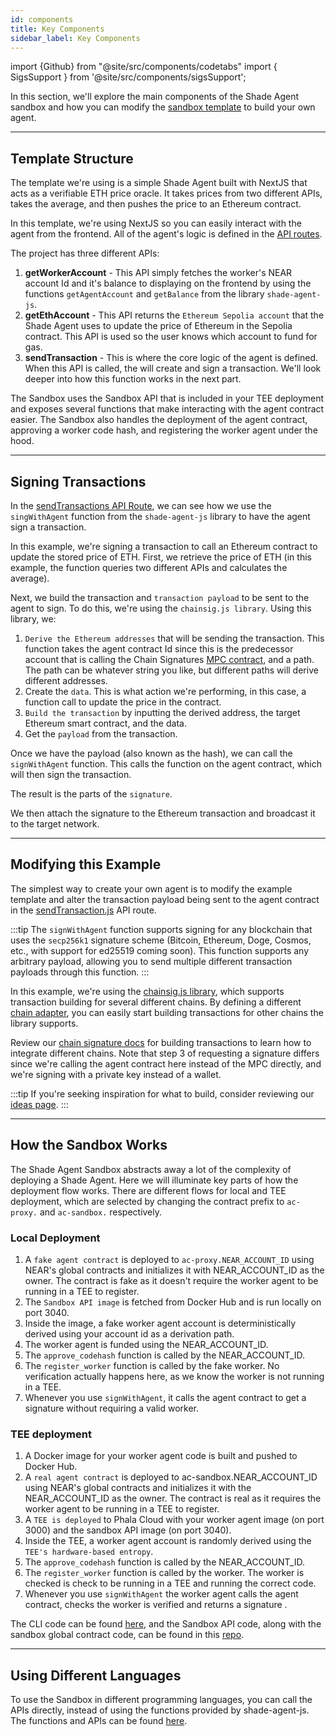 ```yaml
---
id: components
title: Key Components
sidebar_label: Key Components
---
```


import {Github} from "@site/src/components/codetabs"
import { SigsSupport } from '@site/src/components/sigsSupport';

In this section, we'll explore the main components of the Shade Agent sandbox and how you can modify the [sandbox template](https://github.com/NearDeFi/shade-agent-sandbox-template/tree/main) to build your own agent.

---

## Template Structure

The template we're using is a simple Shade Agent built with NextJS that acts as a verifiable ETH price oracle. It takes prices from two different APIs, takes the average, and then pushes the price to an Ethereum contract. 

In this template, we're using NextJS so you can easily interact with the agent from the frontend. All of the agent's logic is defined in the [API routes](https://github.com/NearDeFi/shade-agent-sandbox-template/tree/main/pages/api).

The project has three different APIs:
1) **getWorkerAccount** - This API simply fetches the worker's NEAR account Id and it's balance to displaying on the frontend by using the functions `getAgentAccount` and `getBalance` from the library `shade-agent-js`.
2) **getEthAccount** - This API returns the `Ethereum Sepolia account` that the Shade Agent uses to update the price of Ethereum in the Sepolia contract. This API is used so the user knows which account to fund for gas.
3) **sendTransaction** - This is where the core logic of the agent is defined. When this API is called, the will create and sign a transaction. We'll look deeper into how this function works in the next part.

The Sandbox uses the Sandbox API that is included in your TEE deployment and exposes several functions that make interacting with the agent contract easier. The Sandbox also handles the deployment of the agent contract, approving a worker code hash, and registering the worker agent under the hood.

---

## Signing Transactions

In the [sendTransactions API Route](https://github.com/NearDeFi/shade-agent-sandbox-template/blob/main/pages/api/sendTransaction.js), we can see how we use the `singWithAgent` function from the `shade-agent-js` library to have the agent sign a transaction.

In this example, we're signing a transaction to call an Ethereum contract to update the stored price of ETH. First, we retrieve the price of ETH (in this example, the function queries two different APIs and calculates the average).

<Github fname="sendTransaction.js" language="javascript"
    url="https://github.com/NearDeFi/shade-agent-sandbox-template/blob/main/pages/api/sendTransaction.js#L13"
    start="13" end="13" />

Next, we build the transaction and `transaction payload` to be sent to the agent to sign. To do this, we're using the `chainsig.js library`. 
Using this library, we:
1. `Derive the Ethereum addresses` that will be sending the transaction. This function takes the agent contract Id since this is the predecessor account that is calling the Chain Signatures [MPC contract](https://github.com/Near-One/mpc/tree/main/libs/chain-signatures/contract), and a path. The path can be whatever string you like, but different paths will derive different addresses.
2. Create the `data`. This is what action we're performing, in this case, a function call to update the price in the contract.
3. `Build the transaction` by inputting the derived address, the target Ethereum smart contract, and the data.
4. Get the `payload` from the transaction.

<Github fname="sendTransaction.js" language="javascript"
    url="https://github.com/NearDeFi/shade-agent-sandbox-template/blob/main/pages/api/sendTransaction.js#L53-L64"
    start="53" end="64" />

Once we have the payload (also known as the hash), we can call the `signWithAgent` function. This calls the function on the agent contract, which will then sign the transaction.

<Github fname="sendTransaction.js" language="javascript"
    url="https://github.com/NearDeFi/shade-agent-sandbox-template/blob/main/pages/api/sendTransaction.js#L22-L24"
    start="22" end="24" />

The result is the parts of the `signature`.

We then attach the signature to the Ethereum transaction and broadcast it to the target network.

<Github fname="sendTransaction.js" language="javascript"
    url="https://github.com/NearDeFi/shade-agent-sandbox-template/blob/main/pages/api/sendTransaction.js#L36-L43"
    start="36" end="43" />

---

## Modifying this Example

The simplest way to create your own agent is to modify the example template and alter the transaction payload being sent to the agent contract in the [sendTransaction.js](https://github.com/NearDeFi/shade-agent-sandbox-template/blob/main/pages/api/sendTransaction.js) API route. 

:::tip
The `signWithAgent` function supports signing for any blockchain that uses the `secp256k1` signature scheme (Bitcoin, Ethereum, Doge, Cosmos, etc., with support for ed25519 coming soon). This function supports any arbitrary payload, allowing you to send multiple different transaction payloads through this function.
:::

In this example, we're using the [chainsig.js library](https://github.com/NearDeFi/chainsig.js), which supports transaction building for several different chains. By defining a different [chain adapter](https://github.com/NearDeFi/shade-agent-sandbox-template/blob/main/utils/ethereum.js#L42-L49), you can easily start building transactions for other chains the library supports.

Review our [chain signature docs](../../../chain-abstraction/chain-signatures/implementation.md) for building transactions to learn how to integrate different chains. Note that step 3 of requesting a signature differs since we're calling the agent contract here instead of the MPC directly, and we're signing with a private key instead of a wallet.

:::tip
If you're seeking inspiration for what to build, consider reviewing our [ideas page](../examples.md).
:::

---

## How the Sandbox Works

The Shade Agent Sandbox abstracts away a lot of the complexity of deploying a Shade Agent. Here we will illuminate key parts of how the deployment flow works. There are different flows for local and TEE deployment, which are selected by changing the contract prefix to `ac-proxy.` and `ac-sandbox.` respectively.

### Local Deployment 
1) A `fake agent contract` is deployed to `ac-proxy.NEAR_ACCOUNT_ID` using NEAR's global contracts and initializes it with NEAR_ACCOUNT_ID as the owner. The contract is fake as it doesn't require the worker agent to be running in a TEE to register.
2) The `Sandbox API image` is fetched from Docker Hub and is run locally on port 3040.
3) Inside the image, a fake worker agent account is deterministically derived using your account id as a derivation path.
4) The worker agent is funded using the NEAR_ACCOUNT_ID.
5) The `approve_codehash` function is called by the NEAR_ACCOUNT_ID.
6) The `register_worker` function is called by the fake worker. No verification actually happens here, as we know the worker is not running in a TEE. 
7) Whenever you use `signWithAgent`, it calls the agent contract to get a signature without requiring a valid worker.

### TEE deployment 
1) A Docker image for your worker agent code is built and pushed to Docker Hub.
2) A `real agent contract` is deployed to ac-sandbox.NEAR_ACCOUNT_ID using NEAR's global contracts and initializes it with the NEAR_ACCOUNT_ID as the owner. The contract is real as it requires the worker agent to be running in a TEE to register.
3) A `TEE is deployed` to Phala Cloud with your worker agent image (on port 3000) and the sandbox API image (on port 3040).
4) Inside the TEE, a worker agent account is randomly derived using the `TEE's hardware-based entropy`.
5) The `approve_codehash` function is called by the NEAR_ACCOUNT_ID.
6) The `register_worker` function is called by the worker. The worker is checked is check to be running in a TEE and running the correct code.
7) Whenever you use `signWithAgent` the worker agent calls the agent contract, checks the worker is verified and returns a signature .

The CLI code can be found [here](https://github.com/NearDeFi/shade-agent-cli/blob/main), and the Sandbox API code, along with the sandbox global contract code, can be found in this [repo](https://github.com/NearDeFi/shade-agent-js).

---

## Using Different Languages 

To use the Sandbox in different programming languages, you can call the APIs directly, instead of using the functions provided by shade-agent-js. The functions and APIs can be found [here](https://github.com/NearDeFi/shade-agent-js/blob/c63a1bd61bc129fcc5d1860c2a572eb239280948/src/agentHelpers.ts).

<SigsSupport />